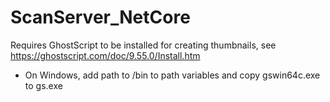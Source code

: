 # ScanServer_NetCore

Requires GhostScript to be installed for creating thumbnails, see https://ghostscript.com/doc/9.55.0/Install.htm
* On Windows, add path to <installdir>/bin to path variables and copy gswin64c.exe to gs.exe
